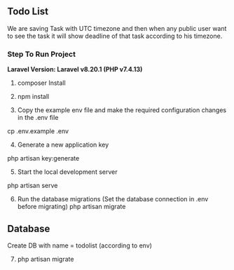 <h2>Todo List</h2>
<p>We are saving Task with UTC timezone and then when any public user want to see the task it will show deadline of that task according to his timezone.
</p>
<h3>Step To Run Project </h3>
<b>
Laravel Version: Laravel v8.20.1 (PHP v7.4.13)
</b></br>


1. composer Install 

2. npm install

3. Copy the example env file and make the required configuration changes in the .env file

cp .env.example .env

4. Generate a new application key

php artisan key:generate


5. Start the local development server

php artisan serve

6. Run the database migrations (Set the database connection in .env before migrating)
   php artisan migrate

<h2>Database </h2>

Create DB with name  = todolist (according to env)

7. php artisan migrate
